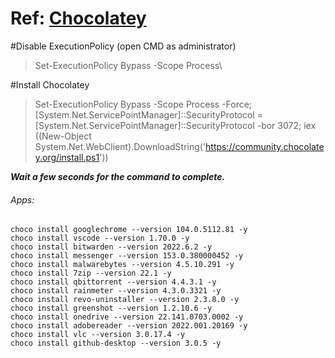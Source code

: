 # Ref: [Chocolatey](https://chocolatey.org/install)


#Disable ExecutionPolicy (open CMD as administrator)
> Set-ExecutionPolicy Bypass -Scope Process\

#Install Chocolatey
> Set-ExecutionPolicy Bypass -Scope Process -Force; [System.Net.ServicePointManager]::SecurityProtocol = [System.Net.ServicePointManager]::SecurityProtocol -bor 3072; iex ((New-Object System.Net.WebClient).DownloadString('https://community.chocolatey.org/install.ps1'))

***Wait a few seconds for the command to complete.***

###### Apps:

```
choco install googlechrome --version 104.0.5112.81 -y
choco install vscode --version 1.70.0 -y
choco install bitwarden --version 2022.6.2 -y
choco install messenger --version 153.0.380000452 -y
choco install malwarebytes --version 4.5.10.291 -y
choco install 7zip --version 22.1 -y
choco install qbittorrent --version 4.4.3.1 -y
choco install rainmeter --version 4.3.0.3321 -y
choco install revo-uninstaller --version 2.3.8.0 -y
choco install greenshot --version 1.2.10.6 -y
choco install onedrive --version 22.141.0703.0002 -y
choco install adobereader --version 2022.001.20169 -y
choco install vlc --version 3.0.17.4 -y
choco install github-desktop --version 3.0.5 -y
```
